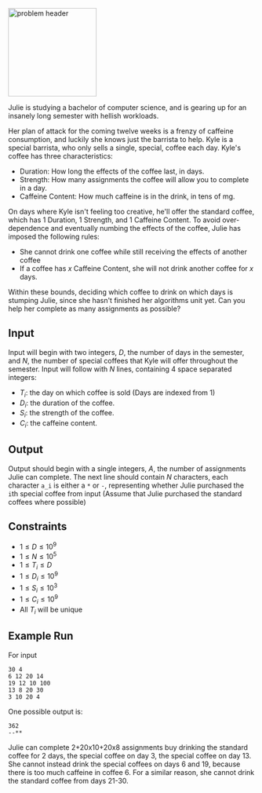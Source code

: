 <img src="https://me.glipr.xyz/img/comp/coffeecrisis.png" alt="problem header" width="180"/>

Julie is studying a bachelor of computer science, and is gearing up for an insanely long semester with hellish workloads.

Her plan of attack for the coming twelve weeks is a frenzy of caffeine consumption, and luckily she knows just the barrista to help. Kyle is a special barrista, who only sells a single, special, coffee each day.
Kyle's coffee has three characteristics:

* Duration: How long the effects of the coffee last, in days.
* Strength: How many assignments the coffee will allow you to complete in a day.
* Caffeine Content: How much caffeine is in the drink, in tens of mg.


On days where Kyle isn't feeling too creative, he'll offer the standard coffee, which has 1 Duration, 1 Strength, and 1 Caffeine Content.
To avoid over-dependence and eventually numbing the effects of the coffee, Julie has imposed the following rules:

* She cannot drink one coffee while still receiving the effects of another coffee
* If a coffee has $x$ Caffeine Content, she will not drink another coffee for $x$ days.


Within these bounds, deciding which coffee to drink on which days is stumping Julie, since she hasn't finished her algorithms unit yet. Can you help her complete as many assignments as possible?

## Input
Input will begin with two integers, $D$, the number of days in the semester, and $N$, the number of special coffees that Kyle will offer throughout the semester.
Input will follow with $N$ lines, containing 4 space separated integers:

* $T_i$: the day on which coffee is sold (Days are indexed from 1)
* $D_i$: the duration of the coffee.
* $S_i$: the strength of the coffee.
* $C_i$: the caffeine content.

## Output
Output should begin with a single integers, $A$, the number of assignments Julie can complete. The next line should contain $N$ characters, each character `a_i` is either a `*` or `-`, representing whether Julie purchased the `i`th special coffee from input (Assume that Julie purchased the standard coffees where possible)

## Constraints

* $1 \leq D \leq 10^9$
* $1 \leq N \leq 10^5$
* $1 \leq T_i \leq D$
* $1 \leq D_i \leq 10^9$
* $1 \leq S_i \leq 10^3$
* $1 \leq C_i \leq 10^9$
* All $T_i$ will be unique

## Example Run
For input
```
30 4
6 12 20 14
19 12 10 100
13 8 20 30
3 10 20 4
```
One possible output is:
```
362
--**
```
Julie can complete 2+20x10+20x8 assignments buy drinking the standard coffee for 2 days, the special coffee on day 3, the special coffee on day 13. She cannot instead drink the special coffees on days 6 and 19, because there is too much caffeine in coffee 6. For a similar reason, she cannot drink the standard coffee from days 21-30.